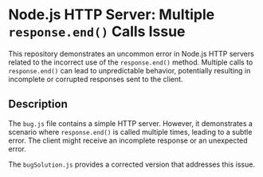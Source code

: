 # Node.js HTTP Server: Multiple `response.end()` Calls Issue

This repository demonstrates an uncommon error in Node.js HTTP servers related to the incorrect use of the `response.end()` method.  Multiple calls to `response.end()` can lead to unpredictable behavior, potentially resulting in incomplete or corrupted responses sent to the client.

## Description
The `bug.js` file contains a simple HTTP server. However, it demonstrates a scenario where `response.end()` is called multiple times, leading to a subtle error.  The client might receive an incomplete response or an unexpected error.

The `bugSolution.js` provides a corrected version that addresses this issue.